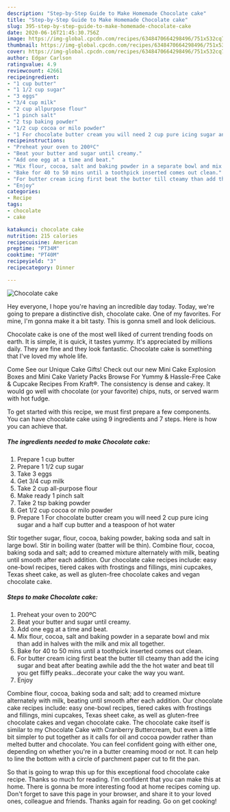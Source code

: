 ```yaml
---
description: "Step-by-Step Guide to Make Homemade Chocolate cake"
title: "Step-by-Step Guide to Make Homemade Chocolate cake"
slug: 395-step-by-step-guide-to-make-homemade-chocolate-cake
date: 2020-06-16T21:45:30.756Z
image: https://img-global.cpcdn.com/recipes/6348470664298496/751x532cq70/chocolate-cake-recipe-main-photo.jpg
thumbnail: https://img-global.cpcdn.com/recipes/6348470664298496/751x532cq70/chocolate-cake-recipe-main-photo.jpg
cover: https://img-global.cpcdn.com/recipes/6348470664298496/751x532cq70/chocolate-cake-recipe-main-photo.jpg
author: Edgar Carlson
ratingvalue: 4.9
reviewcount: 42661
recipeingredient:
- "1 cup butter"
- "1 1/2 cup sugar"
- "3 eggs"
- "3/4 cup milk"
- "2 cup allpurpose flour"
- "1 pinch salt"
- "2 tsp baking powder"
- "1/2 cup cocoa or milo powder"
- "1 For chocolate butter cream you will need 2 cup pure icing sugar and a half cup butter and a teaspoon of hot water"
recipeinstructions:
- "Preheat your oven to 200ºC"
- "Beat your butter and sugar until creamy."
- "Add one egg at a time and beat."
- "Mix flour, cocoa, salt and baking powder in a separate bowl and mix than add in halves with the milk and mix all together."
- "Bake for 40 to 50 mins until a toothpick inserted comes out clean."
- "For butter cream icing first beat the butter till cteamy than add the icing sugar and beat after beating awhile add the the hot water and beat till you get fliffy peaks...decorate your cake the way you want."
- "Enjoy"
categories:
- Recipe
tags:
- chocolate
- cake

katakunci: chocolate cake 
nutrition: 215 calories
recipecuisine: American
preptime: "PT34M"
cooktime: "PT40M"
recipeyield: "3"
recipecategory: Dinner

---
```



![Chocolate cake](https://img-global.cpcdn.com/recipes/6348470664298496/751x532cq70/chocolate-cake-recipe-main-photo.jpg)

Hey everyone, I hope you're having an incredible day today. Today, we're going to prepare a distinctive dish, chocolate cake. One of my favorites. For mine, I'm gonna make it a bit tasty. This is gonna smell and look delicious.

Chocolate cake is one of the most well liked of current trending foods on earth. It is simple, it is quick, it tastes yummy. It's appreciated by millions daily. They are fine and they look fantastic. Chocolate cake is something that I've loved my whole life.

Come See our Unique Cake Gifts! Check out our new Mini Cake Explosion Boxes and Mini Cake Variety Packs Browse For Yummy &amp; Hassle-Free Cake &amp; Cupcake Recipes From Kraft®. The consistency is dense and cakey. It would go well with chocolate (or your favorite) chips, nuts, or served warm with hot fudge.


To get started with this recipe, we must first prepare a few components. You can have chocolate cake using 9 ingredients and 7 steps. Here is how you can achieve that.

<!--inarticleads1-->

##### The ingredients needed to make Chocolate cake:

1. Prepare 1 cup butter
1. Prepare 1 1/2 cup sugar
1. Take 3 eggs
1. Get 3/4 cup milk
1. Take 2 cup all-purpose flour
1. Make ready 1 pinch salt
1. Take 2 tsp baking powder
1. Get 1/2 cup cocoa or milo powder
1. Prepare 1 For chocolate butter cream you will need 2 cup pure icing sugar and a half cup butter and a teaspoon of hot water


Stir together sugar, flour, cocoa, baking powder, baking soda and salt in large bowl. Stir in boiling water (batter will be thin). Combine flour, cocoa, baking soda and salt; add to creamed mixture alternately with milk, beating until smooth after each addition. Our chocolate cake recipes include: easy one-bowl recipes, tiered cakes with frostings and fillings, mini cupcakes, Texas sheet cake, as well as gluten-free chocolate cakes and vegan chocolate cake. 

<!--inarticleads2-->

##### Steps to make Chocolate cake:

1. Preheat your oven to 200ºC
1. Beat your butter and sugar until creamy.
1. Add one egg at a time and beat.
1. Mix flour, cocoa, salt and baking powder in a separate bowl and mix than add in halves with the milk and mix all together.
1. Bake for 40 to 50 mins until a toothpick inserted comes out clean.
1. For butter cream icing first beat the butter till cteamy than add the icing sugar and beat after beating awhile add the the hot water and beat till you get fliffy peaks...decorate your cake the way you want.
1. Enjoy


Combine flour, cocoa, baking soda and salt; add to creamed mixture alternately with milk, beating until smooth after each addition. Our chocolate cake recipes include: easy one-bowl recipes, tiered cakes with frostings and fillings, mini cupcakes, Texas sheet cake, as well as gluten-free chocolate cakes and vegan chocolate cake. The chocolate cake itself is similar to my Chocolate Cake with Cranberry Buttercream, but even a little bit simpler to put together as it calls for oil and cocoa powder rather than melted butter and chocolate. You can feel confident going with either one, depending on whether you&#39;re in a butter creaming mood or not. It can help to line the bottom with a circle of parchment paper cut to fit the pan. 

So that is going to wrap this up for this exceptional food chocolate cake recipe. Thanks so much for reading. I'm confident that you can make this at home. There is gonna be more interesting food at home recipes coming up. Don't forget to save this page in your browser, and share it to your loved ones, colleague and friends. Thanks again for reading. Go on get cooking!
